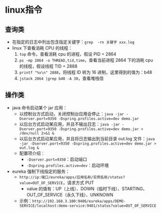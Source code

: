 # linux指令

## 查询类

- 在指定的日志中列出包含指定关键字：`grep  -rn 关键字 xxx.log`
- linux 下查看消耗 CPU 的线程：
    1. `top` 命令，查看消耗 cpu 的进程，假设 PID = 2864
    2. `ps -mp 2864 -o THREAD,tid,time`，查看当前进程 2864 下的消耗 cpu 的线程，假设线程 TID = 2888
    3. `printf "%x\n" 2888`，将线程 ID 转为 16 进制，这里得到的值为：b48
    4. `jstack 2864 |grep b48 -A 30`，查看堆栈信


## 操作类

- java 命令启动某个 jar 应用：
    - 以控制台方式启动，关闭控制台应用会停止：`java -jar -Dserver.port=9350 -Dspring.profiles.active=dev demo.jar`
    - 以后台方式启动某应用，并且不输出日志：`java -jar -Dserver.port=9350 -Dspring.profiles.active=dev demo.jar > /dev/null 2>&1 &`
    - 以后台方式启动某应用，并且将日志输出到当前目录 out.log 文件：`java -jar -Dserver.port=9350 -Dspring.profiles.active=dev demo.jar > out.log &`
    - 配置项介绍：
        - `-Dserver.port=9350`：启动端口
        - `-Dspring.profiles.active=dev`：启动环境
- eureka 强制下线指定的服务：
    - `http://ip:端口/eureka/apps/应用名称/实例名称/status?value=OUT_OF_SERVICE`，请求方式 PUT
        - value 的值有：UP（上线）、DOWN（临时下线）、STARTING、OUT_OF_SERVICE（永久下线）、UNKNOWN
    - 示例：`http://192.168.3.100:9406/eureka/apps/DEMO-SERVICE/localhost:demo-service:9401/status?value=OUT_OF_SERVICE`